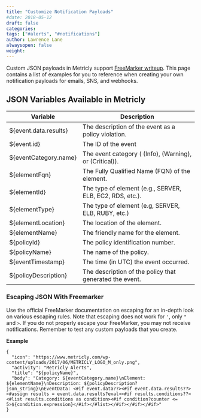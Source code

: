 ```yaml
---
title: "Customize Notification Payloads"
#date: 2018-05-12
draft: false
categories:
tags: ["#alerts", "#notifications"]
author: Lawrence Lane
alwaysopen: false
weight:
---
```

 Custom JSON payloads in Metricly support [FreeMarker writeup](https://freemarker.apache.org/). This page contains a list of examples for you to reference when creating your own notification payloads for emails, SNS, and webhooks.

## JSON Variables Available in Metricly


| Variable              | Description                                              |
|-----------------------|----------------------------------------------------------|
| ${event.data.results} | The description of the event as a policy violation.      |
| ${event.id}           | The ID of the event                                      |
| ${eventCategory.name} | The event category ( (Info), (Warning), or (Critical)).  |
| ${elementFqn}         | The Fully Qualified Name (FQN) of the element.           |
| ${elementId}          | The type of element (e.g., SERVER, ELB, EC2, RDS, etc.). |
| ${elementType}        | The type of element (e.g, SERVER, ELB, RUBY, etc.)       |
| ${elementLocation}    | The location of the element.                             |
| ${elementName}        | The friendly name for the element.                       |
| ${policyId}           | The policy identification number.                        |
| ${policyName}         | The name of the policy.                                  |
| ${eventTimestamp}     | The time (in UTC) the event occurred.                    |
| ${policyDescription}  | The description of the policy that generated the event.  |

### Escaping JSON With Freemarker
Use the official FreeMarker documentation on escaping for an in-depth look on various escaping rules. Note that escaping does not work for ``'``, only ``"`` and `>`. If you do not properly escape your FreeMarker, you may not receive notifications. Remember to test any custom payloads that you create.

**Example**

```
{
  "icon": "https://www.metricly.com/wp-content/uploads/2017/06/METRICLY_LOGO_M_only.png",
  "activity": "Metricly Alerts",
  "title": "${policyName}",
  "body": "Category: ${eventCategory.name}\nElement: ${elementName}\nDescription: ${policyDescription?json_string}\nEventData: <#if event.data??><#if event.data.results??><#assign results = event.data.results?eval><#if results.conditions??><#list results.conditions as condition><#if condition?counter <= 5>${condition.expression}</#if></#list></#if></#if></#if>"
}
```

